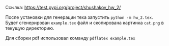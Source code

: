 Ссылка: https://test.pypi.org/project/shushakov_hw_2/

После установки для генерации теха запустить `python -m hw_2.tex`. Будет сгенерирован `example.tex` файл и скопирована картинка `cat.png` в текущую директорию.

Для сборки pdf использовал команду `pdflatex example.tex`